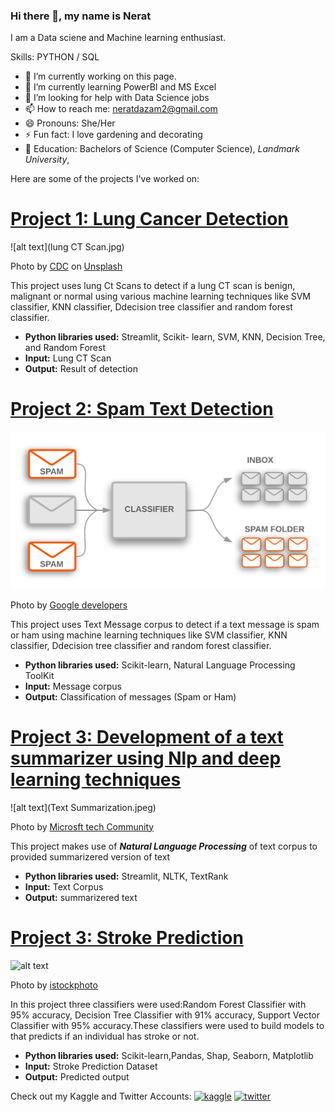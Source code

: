 ### Hi there 👋, my name is Nerat

I am a Data sciene and Machine learning enthusiast.

Skills: PYTHON / SQL 

- 🔭 I’m currently working on this page. 
- 🌱 I’m currently learning PowerBI and MS Excel
- 🤔 I’m looking for help with Data Science jobs 
- 📫 How to reach me: neratdazam2@gmail.com 
- 😄 Pronouns: She/Her 
- ⚡ Fun fact: I love gardening and decorating 
- 📒 Education: Bachelors of Science (Computer Science), *Landmark University*,

Here are some of the projects I've worked on:

# [Project 1: Lung Cancer Detection](https://github.com/Elilora/Lung-Cancer-Classification)
![alt text](lung CT Scan.jpg)

Photo by <a href="https://unsplash.com/@cdc?utm_source=unsplash&utm_medium=referral&utm_content=creditCopyText">CDC</a> on <a href="https://unsplash.com/s/photos/lung-cancer?utm_source=unsplash&utm_medium=referral&utm_content=creditCopyText">Unsplash</a>
  
This project uses lung Ct Scans to detect if a lung CT scan is benign, malignant or normal using various machine learning techniques like SVM classifier, KNN classifier, Ddecision tree classifier and random forest classifier.
* **Python libraries used:** Streamlit, Scikit- learn, SVM, KNN, Decision Tree, and Random Forest
* **Input:** Lung CT Scan
* **Output:** Result of detection

# [Project 2: Spam Text Detection](https://github.com/Elilora/Text-Classification)
![alt text](TextClassificationExample.png)

Photo by <a href="https://developers.google.com/machine-learning/guides/text-classification/images/TextClassificationExample.png">Google developers</a>
  
This project uses Text Message corpus to detect if a text message is spam or ham using machine learning techniques like SVM classifier, KNN classifier, Ddecision tree classifier and random forest classifier.
* **Python libraries used:** Scikit-learn, Natural Language Processing ToolKit 
* **Input:** Message corpus
* **Output:** Classification of messages (Spam or Ham)

# [Project 3: Development of a text summarizer using Nlp and deep learning techniques](https://github.com/Elilora/EaseSumApp)
![alt text](Text Summarization.jpeg)

Photo by <a href="https://techcommunity.microsoft.com/t5/image/serverpage/image-id/180981i9EA877DDFF97D50D?v=v2">Microsft tech Community</a>

This project makes use of ***Natural Language Processing*** of text corpus to provided summarizered version of text
* **Python libraries used:** Streamlit, NLTK, TextRank
* **Input:** Text Corpus
* **Output:** summarizered text

# [Project 3: Stroke Prediction](https://github.com/Elilora/Stroke-Prediction)
![alt text](Brain-Attack-Stroke.jpeg)

Photo by <a href="[https://techcommunity.microsoft.com/t5/image/serverpage/image-id/180981i9EA877DDFF97D50D?v=v2](https://www.istockphoto.com/photo/man-with-brain-stroke-symptoms-gm1168179084-322448882?utm_medium=organic&utm_source=google&utm_campaign=iptcurl)">istockphoto</a>

In this project three classifiers were used:Random Forest Classifier with 95% accuracy, Decision Tree Classifier with 91% accuracy, Support Vector Classifier with 95% accuracy.These classifiers were used to build models to that predicts if an individual has stroke or not.
* **Python libraries used:** Scikit-learn,Pandas, Shap, Seaborn, Matplotlib
* **Input:** Stroke Prediction Dataset
* **Output:** Predicted output

Check out my Kaggle and Twitter Accounts:
[<img src='https://cdn.jsdelivr.net/npm/simple-icons@3.0.1/icons/kaggle.svg' alt='kaggle' height='40'>](https://www.kaggle.com/neratdazam/followers)
[<img src='https://cdn.jsdelivr.net/npm/simple-icons@3.0.1/icons/twitter.svg' alt='twitter' height='40'>](https://twitter.com/https://twitter.com/Elilora_Nerat?t=QVunV0FeS-1n5EygONXrcQ&s=09)  
